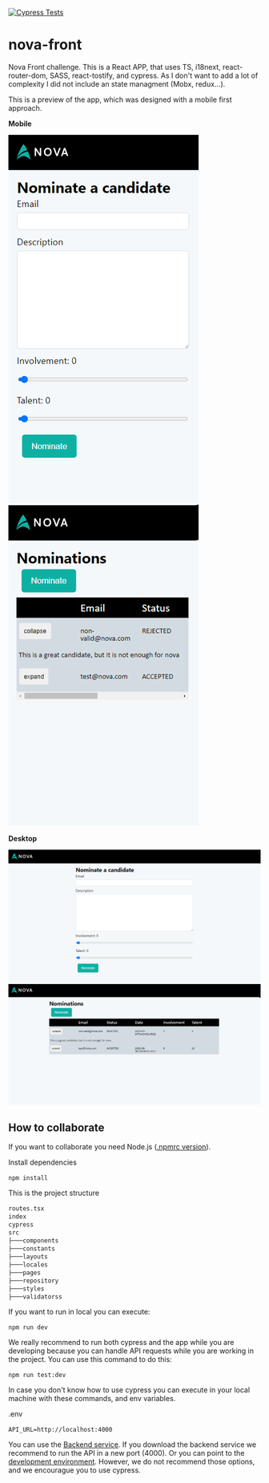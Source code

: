 [![Cypress Tests](https://github.com/kevinccbsg/nova-front/actions/workflows/ci.yml/badge.svg?branch=main)](https://github.com/kevinccbsg/nova-front/actions/workflows/ci.yml)

# nova-front

Nova Front challenge. This is a React APP, that uses TS, i18next, react-router-dom, SASS, react-tostify, and cypress. As I don't want to add a lot of complexity I did not include an state managment (Mobx, redux...).

This is a preview of the app, which was designed with a mobile first approach.

**Mobile**

![nova mobile](https://github.com/kevinccbsg/nova-front/blob/main/images/mobile.png "nova mobile")
![nova nominations mobile](https://github.com/kevinccbsg/nova-front/blob/main/images/nominations.png "nova nominations mobile")

**Desktop**

![nova desktop](https://github.com/kevinccbsg/nova-front/blob/main/images/desktop.png "nova desktop")
![nova nominations desktop](https://github.com/kevinccbsg/nova-front/blob/main/images/nominations_desktop.png "nova nominations desktop")

## How to collaborate

If you want to collaborate you need Node.js ([.npmrc version](https://github.com/kevinccbsg/nova-front/blob/main/.nvmrc)).

Install dependencies

```
npm install
```

This is the project structure

```
routes.tsx
index
cypress
src
├───components
├───constants
├───layouts
├───locales
├───pages
├───repository
├───styles
├───validatorss
```

If you want to run in local you can execute:

```
npm run dev
```

We really recommend to run both cypress and the app while you are developing because you can handle API requests while you are working in the project. You can use this command to do this:

```
npm run test:dev
```

In case you don't know how to use cypress you can execute in your local machine with these commands, and env variables.

.env
```
API_URL=http://localhost:4000
```

You can use the [Backend service](https://github.com/kevinccbsg/nova-api). If you download the backend service we recommend to run the API in a new port (4000). Or you can point to the [development environment](https://nova-challenge-api.herokuapp.com/api-docs). However, we do not recommend those options, and we encourague you to use cypress.
